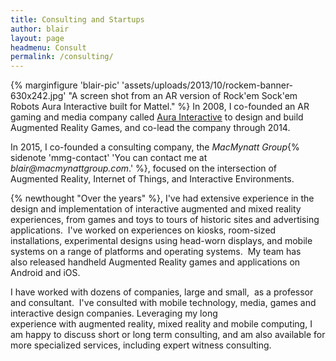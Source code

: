 ```yaml
---
title: Consulting and Startups
author: blair
layout: page
headmenu: Consult
permalink: /consulting/
---
```

{% marginfigure 'blair-pic' 'assets/uploads/2013/10/rockem-banner-630x242.jpg' "A screen shot from an AR version of Rock'em Sock'em Robots Aura Interactive built for Mattel." %}
In 2008, I co-founded an AR gaming and media company called [Aura Interactive](http://aurainterface.com) to design and build Augmented Reality Games, and co-lead the company through 2014.  

In 2015, I co-founded a consulting company, the _MacMynatt Group_{% sidenote 'mmg-contact' 'You can contact me at _blair@macmynattgroup.com_.' %}, focused on the intersection of Augmented Reality, Internet of Things, and Interactive Environments.

{% newthought "Over the years" %}, I've had extensive experience in the design and implementation of interactive augmented and mixed reality experiences, from games and toys to tours of historic sites and advertising applications.  I've worked on experiences on kiosks, room-sized installations, experimental designs using head-worn displays, and mobile systems on a range of platforms and operating systems.  My team has also released handheld Augmented Reality games and applications on Android and iOS.

I have worked with dozens of companies, large and small,  as a professor and consultant.  I've consulted with mobile technology, media, games and interactive design companies. Leveraging my long experience with augmented reality, mixed reality and mobile computing, I am happy to discuss short or long term consulting, and am also available for more specialized services, including expert witness consulting.

